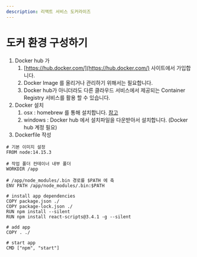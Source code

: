 ```yaml
---
description: 리액트 서비스 도커라이즈
---
```


# 도커 환경 구성하기

1. Docker hub 가
   1. [https://hub.docker.com/](https://hub.docker.com/) 사이트에서 가입합니다.
   2. Docker Image 를 올리거나 관리하기 위해서는 필요합니다.
   3. Docker hub가 아니더라도 다른 클라우드 서비스에서 제공되는 Container Registry 서비스를 활용 할 수 있습니다.
2. Docker 설치
   1. osx : homebrew 를 통해 설치합니다. [참고](https://dc7303.github.io/docker/2019/11/24/dockerInstallForMac/)
   2. windows : Docker hub 에서 설치파일을 다운받아서 설치합니다. \(Docker hub 계정 필요\)
3. Dockerfile 작성

```text
# 기본 이미지 설정
FROM node:14.15.3

# 작업 폴더 컨테이너 내부 폴더
WORKDIR /app

# /app/node_modules/.bin 경로를 $PATH 에 축
ENV PATH /app/node_modules/.bin:$PATH

# install app dependencies
COPY package.json ./
COPY package-lock.json ./
RUN npm install --silent
RUN npm install react-scripts@3.4.1 -g --silent

# add app
COPY . ./

# start app
CMD ["npm", "start"]
```



